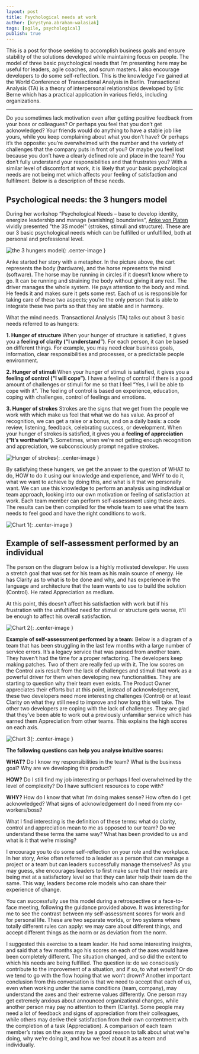 ```yaml
---
layout: post
title: Psychological needs at work
author: [krystyna.abraham-walasiak]
tags: [agile, psychological]
publish: true
---
```


This is a post for those seeking to accomplish business goals and ensure stability of the solutions developed 
while maintaining focus on people. The model of three basic psychological needs that I’m presenting here may be 
useful for leaders, agile coaches, and scrum masters. I also encourage developers to do some self-reflection.
This is the knowledge I’ve gained at the World Conference of Transactional Analysis in Berlin. 
Transactional Analysis (TA) is a theory of interpersonal relationships developed by Eric Berne which has a 
practical application in various fields, including organizations.


***
Do you sometimes lack motivation even after getting positive feedback from your boss or colleagues? Or perhaps 
you feel that you don’t get acknowledged? Your friends would do anything to have a stable job like yours, while 
you keep complaining about what you don’t have? Or perhaps it’s the opposite: you’re overwhelmed with the number 
and the variety of challenges that the company puts in front of you? Or maybe you feel lost because you don’t 
have a clearly defined role and place in the team? You don’t fully understand your responsibilities and that 
frustrates you?
With a similar level of discomfort at work, it is likely that your basic psychological needs are not being met 
which affects your feeling of satisfaction and fulfilment. Below is a description of these needs.  
 
## Psychological needs: the 3 hungers model
During her workshop “Psychological Needs – base to develop identity, energize leadership and manage (vanishing) 
boundaries”, [Anke von Platen](https://www.ankevonplaten.de/) vividly presented "the 3S model" (strokes, stimuli and structure). These are our 3 
basic psychological needs which can be fulfilled or unfulfilled, both at personal and professional level.
 
![the 3 hungers model](/img/articles/2018-03-12-psychological-needs-at-work/konikSM.jpg){: .center-image }


Anke started her story with a metaphor. In the picture above, the cart represents the body (hardware), and the 
horse represents the mind (software). The horse may be running in circles if it doesn’t know where to go. It can 
be running and straining the body without giving it any rest. The driver manages the whole system. He pays 
attention to the body and mind. He feeds it and makes sure it gets some rest. Each of us is responsible for 
taking care of these two aspects; you’re the only person that is able to integrate these two parts so that they 
are stable and in harmony.
 
What the mind needs. Transactional Analysis (TA) talks out about 3 basic needs referred to as hungers:


**1. Hunger of structure**
When your hunger of structure is satisfied, it gives you a **feeling of clarity (“I understand”)**. For each 
person, it can be based on different things. For example, you may need clear business goals, information, clear 
responsibilities and processes, or a predictable people environment.


**2. Hunger of stimuli**
When your hunger of stimuli is satisfied, it gives you a **feeling of control (“I will cope”)**. I have a feeling 
of control if there is a good amount of challenges or stimuli for me so that I feel “Yes, I will be able to 
cope 
with it". The feeling of control is based on experience, education, coping with challenges, control of feelings 
and emotions.


**3. Hunger of strokes**
Strokes are the signs that we get from the people we work with which make us feel that what we do has value. As 
proof of recognition, we can get a raise or a bonus, and on a daily basis: a code review, listening, feedback, 
celebrating success, or development. When your hunger of strokes is satisfied, it gives you a **feeling of 
appreciation (“It’s worthwhile”)**. Sometimes, when we’re not getting enough recognition and appreciation, we 
subconsciously prompt negative strokes.
 
![Hunger of strokes](/img/articles/2018-03-12-psychological-needs-at-work/pyramid_home.jpg){: .center-image }


By satisfying these hungers, we get the answer to the question of WHAT to do, HOW to do it using our knowledge 
and experience, and WHY to do it, what we want to achieve by doing this, and what is it that we personally 
want.
We can use this knowledge to perform an analysis using individual or team approach, looking into our own 
motivation or feeling of satisfaction at work.
Each team member can perform self-assessment using these axes. The results can be then compiled for the whole 
team to see what the team needs to feel good and have the right conditions to work.  
 
![Chart 1](/img/articles/2018-03-12-psychological-needs-at-work/chart1-eng.jpg){: .center-image }


## Example of self-assessment performed by an individual
The person on the diagram below is a highly motivated developer. He uses a stretch goal that was set for his team 
as his main source of energy. He has Clarity as to what is to be done and why, and has experience in the language 
and architecture that the team wants to use to build the solution (Control). He rated Appreciation as medium. 

At this point, this doesn’t affect his satisfaction with work but if his frustration with the unfulfilled need 
for stimuli or structure gets worse, it’ll be enough to affect his overall satisfaction.  
 
![Chart 2](/img/articles/2018-03-12-psychological-needs-at-work/chart2-eng.jpg){: .center-image }


**Example of self-assessment performed by a team:**
Below is a diagram of a team that has been struggling in the last few months with a large number of service 
errors. It’s a legacy service that was passed from another team. They haven’t had the time for a proper 
refactoring. The developers keep making patches. Two of them are really fed up with it. The low scores on the 
Control axis result from the lack of challenges and stimuli that work as a powerful driver for them when 
developing new functionalities. They are starting to question why their team even exists. The Product Owner 
appreciates their efforts but at this point, instead of acknowledgement, these two developers need more 
interesting challenges (Control) or at least Clarity on what they still need to improve and how long this will 
take. The other two developers are coping with the lack of challenges. They are glad that they’ve been able to 
work out a previously unfamiliar service which has earned them Appreciation from other teams. This explains the 
high scores on each axis.

![Chart 3](/img/articles/2018-03-12-psychological-needs-at-work/chart3-eng.jpg){: .center-image }


 
**The following questions can help you analyse intuitive scores:**


**WHAT?**
Do I know my responsibilities in the team? What is the business goal? Why are we developing this product?


**HOW?**
Do I still find my job interesting or perhaps I feel overwhelmed by the level of complexity? Do I have sufficient 
resources to cope with?


**WHY?**
How do I know that what I’m doing makes sense? How often do I get acknowledged? What signs of acknowledgement do 
I need from my co-workers/boss?




What I find interesting is the definition of these terms: what do clarity, control and appreciation mean to me 
as opposed to our team? Do we understand these terms the same way? What has been provided to us and what is it 
that we’re missing?


I encourage you to do some self-reflection on your role and the workplace. In her story, Anke often referred to a 
leader as a person that can manage a project or a team but can leaders successfully manage themselves? As you 
may guess, she encourages leaders to first make sure that their needs are being met at a satisfactory level so that 
they can later help their team do the same. This way, leaders become role models who can share their experience 
of change.
 
You can successfully use this model during a retrospective or a face-to-face meeting, following the guidance 
provided above. It was interesting for me to see the contrast between my self-assessment scores for work and for 
personal life. These are two separate worlds, or two systems where totally different rules can apply: we may 
care about different things, and accept different things as the norm or as deviation from the norm.
 
I suggested this exercise to a team leader. He had some interesting insights, and said that a few 
months ago his scores on each of the axes would have been completely different. The situation changed, and so 
did the extent to which his needs are being fulfilled. The question is: do we consciously contribute to the 
improvement of a situation, and if so, to what extent? Or do we tend to go with the flow hoping that we won’t 
drown?
Another important conclusion from this conversation is that we need to accept that each of us, even when working 
under the same conditions (team, company), may understand the axes and their extreme values differently. One person 
may get extremely anxious about announced organizational changes, while another person may pay no attention to 
them (Clarity). Some people may need a lot of feedback and signs of appreciation from their colleagues, while 
others may derive their satisfaction from their own contentment with the completion of a task (Appreciation). A 
comparison of each team member’s rates on the axes may be a good reason to talk about what we’re doing, why 
we’re doing it, and how we feel about it as a team and individually. 
